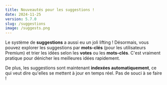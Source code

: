 ```yaml
---
title: Nouveautés pour les suggestions !
date: 2024-11-25
version: 5.7.0
slug: /suggestions
image: /suggests.png
---
```


Le système de **suggestions** a aussi eu un joli lifting ! Désormais, vous pouvez explorer les suggestions par **mots-clés** (pour les utilisateurs Premium) et trier les idées selon les **votes** ou les **mots-clés**. C'est vraiment pratique pour dénicher les meilleures idées rapidement.

De plus, les suggestions sont maintenant **indexées automatiquement**, ce qui veut dire qu'elles se mettent à jour en temps réel. Pas de souci à se faire !